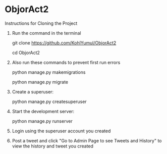 ﻿# ObjorAct2

Instructions for Cloning the Project

1. Run the command in the terminal

   git clone https://github.com/KohlYumul/ObjorAct2
   
   cd ObjorAct2

3. Also run these commands to prevent first run errors

     python manage.py makemigrations

     python manage.py migrate

4. Create a superuser:
   
     python manage.py createsuperuser

5. Start the development server:

     python manage.py runserver

6. Login using the superuser account you created

7. Post a tweet and click "Go to Admin Page to see Tweets and History" to view the history and tweet you created



